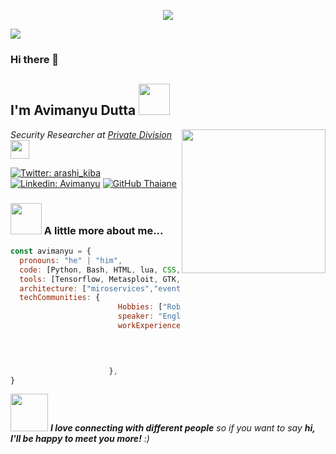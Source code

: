 <p align="center">
  <img src="https://user-images.githubusercontent.com/54982599/132980243-6d66b60d-9172-47d7-b640-5b1ed03c4891.png" />
</p>

![](https://komarev.com/ghpvc/?username=Abhimanyu8)
### Hi there 👋
<h2> I'm Avimanyu Dutta <img src="https://media.giphy.com/media/S8kcDWOvua4l6lJ0Az/source.gif" width="50"></h2>
<img align='right' src="https://media.giphy.com/media/ZVik7pBtu9dNS/giphy.gif" width="230">
<p><em>Security Researcher at <a href="https://www.privatedivision.com/">Private Division</a><img src="https://media.giphy.com/media/WUlplcMpOCEmTGBtBW/giphy.gif" width="30"> 
</em></p>

[![Twitter: arashi_kiba](https://img.shields.io/twitter/follow/arashi_kiba?style=social)](https://twitter.com/arashi_kiba)
[![Linkedin: Avimanyu](https://img.shields.io/badge/-Avimanyu_Dutta-blue?style=flat-square&logo=Linkedin&logoColor=white&link=https://www.linkedin.com/in/avimanyu-dutta-shell-wizard)](https://www.linkedin.com/in/avimanyu-dutta-shell-wizard/)
[![GitHub Thaiane](https://img.shields.io/github/followers/Abhimanyu8?label=follow&style=social)](https://github.com/Abhimanyu8)


### <img src="https://media.giphy.com/media/VgCDAzcKvsR6OM0uWg/giphy.gif" width="50"> A little more about me...  

```javascript
const avimanyu = {
  pronouns: "he" | "him",
  code: [Python, Bash, HTML, lua, CSS, SQL, C ],
  tools: [Tensorflow, Metasploit, GTK, Jupyter, burp-suite , nmap ],
  architecture: ["miroservices","event-driven", "design system pattern", "behavior-driven-development",],
  techCommunities: {
                        Hobbies: ["Robotics","Piano", "Animeヾ(≧▽≦*)o"],
                        speaker: "English/Hindi/Japanese",
                        workExperiences: [{companyName:"Uber", role:"Security analyst"},
                                          {companyName:"KDE", role:"Summer trainee"},]


                                           
                      },
}
```

<img src="https://media.giphy.com/media/LnQjpWaON8nhr21vNW/giphy.gif" width="60"> <em><b>I love connecting with different people</b> so if you want to say <b>hi, I'll be happy to meet you more!</b> :)</em>


<!---
- 👋 Hello There !
- 👀 I’m interested in ...
- 🌱 I’m currently learning ...
- 💞️ I’m looking to collaborate on ...
- 📫 How to reach me ...
--->

<!---
Abhimanyu8/Abhimanyu8 is a ✨ special ✨ repository because its `README.md` (this file) appears on your GitHub profile.
You can click the Preview link to take a look at your changes.
--->
